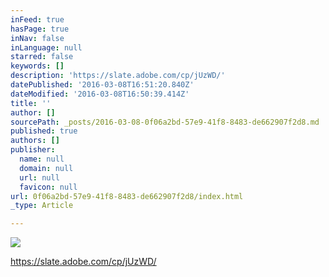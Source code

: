 ```yaml
---
inFeed: true
hasPage: true
inNav: false
inLanguage: null
starred: false
keywords: []
description: 'https://slate.adobe.com/cp/jUzWD/'
datePublished: '2016-03-08T16:51:20.840Z'
dateModified: '2016-03-08T16:50:39.414Z'
title: ''
author: []
sourcePath: _posts/2016-03-08-0f06a2bd-57e9-41f8-8483-de662907f2d8.md
published: true
authors: []
publisher:
  name: null
  domain: null
  url: null
  favicon: null
url: 0f06a2bd-57e9-41f8-8483-de662907f2d8/index.html
_type: Article

---
```

![](https://the-grid-user-content.s3-us-west-2.amazonaws.com/aec527d7-fe38-495a-b04b-20a2891fdce1.jpg)

https://slate.adobe.com/cp/jUzWD/